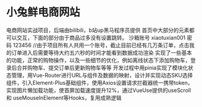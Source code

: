 # 小兔鲜电商网站
电商网站实战项目，后端由bilibili，b站up黑马程序员提供
首页中大部分的元素都可以交互，下面的部分由于商品过多没有设置跳转。
沙箱账号 xiaotuxian001 密码 123456 //由于项目所有人共用一个账号，截止目前已经有几万条订单，点击我的订单进入后需要等待大约五六秒的时间才能看到数据成功渲染
实现了一些基本的功能，正常的购物操作，以及一些细节的优化，例如离线状态下添加购物车，登录后合并购物车、提交订单后更新购物车等等
开发过程中用pinia实现了模块化状态管理，用Vue-Router进行URL与组件及数据的映射，设计并实现动态SKU选择组件，引入Element-Plus基础组件，使用Axios设置请求拦截器统一携带token，实现图片懒加载功能，使首屏加载速度提升12%，通过VueUse提供的useScroll和 useMouseInElement等Hooks，复用成熟逻辑
